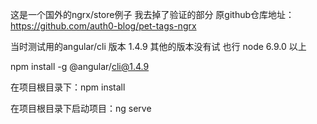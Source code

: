这是一个国外的ngrx/store例子  我去掉了验证的部分
原github仓库地址：https://github.com/auth0-blog/pet-tags-ngrx

当时测试用的angular/cli 版本 1.4.9   其他的版本没有试 也行
node 6.9.0 以上


npm install -g @angular/cli@1.4.9

在项目根目录下：npm install 

在项目根目录下启动项目：ng serve

